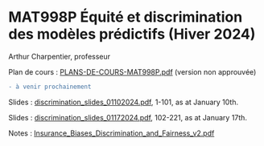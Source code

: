 # MAT998P Équité et discrimination des modèles prédictifs (Hiver 2024)

Arthur Charpentier, professeur

Plan de cours : [PLANS-DE-COURS-MAT998P.pdf](https://freakonometrics.hypotheses.org/files/2024/01/PLANS-DE-COURS-MAT998P.pdf) (version non approuvée)

```diff
- à venir prochainement
```

Slides : [discrimination_slides_01102024.pdf](https://github.com/freakonometrics/MAT998X/blob/main/docs/discrimination_slides_01102024.pdf), 1-101, as at January 10th.

Slides : [discrimination_slides_01172024.pdf](https://github.com/freakonometrics/MAT998X/blob/main/docs/discrimination_slides_01172024.pdf), 102-221, as at January 17th.

Notes : [Insurance_Biases_Discrimination_and_Fairness_v2.pdf](http://freakonometrics.free.fr/Insurance_Biases_Discrimination_and_Fairness_v2.pdf)
